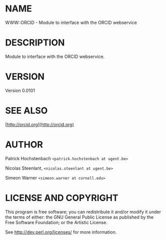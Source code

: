 # NAME

WWW::ORCID - Module to interface with the ORCID webservice

# DESCRIPTION

Module to interface with the ORCID webservice.

# VERSION

Version 0.0101

# SEE ALSO

[http://orcid.org](http://orcid.org)

# AUTHOR

Patrick Hochstenbach `<patrick.hochstenbach at ugent.be>`

Nicolas Steenlant, `<nicolas.steenlant at ugent.be>`

Simeon Warner `<simeon.warner at cornell.edu>`

# LICENSE AND COPYRIGHT

This program is free software; you can redistribute it and/or modify it
under the terms of either: the GNU General Public License as published
by the Free Software Foundation; or the Artistic License.

See http://dev.perl.org/licenses/ for more information.
